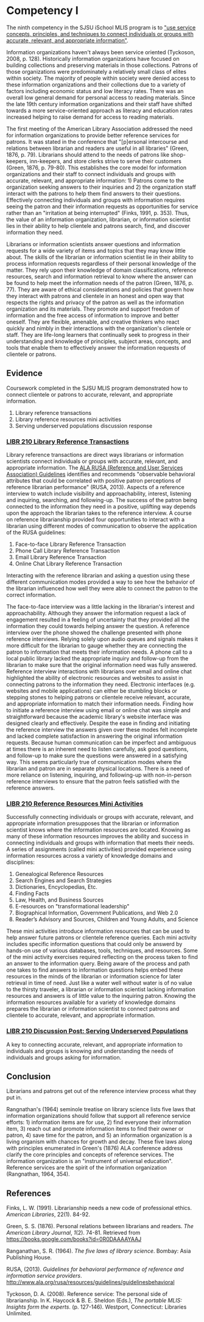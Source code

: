 # Competency I

The ninth competency in the SJSU iSchool MLIS program is to ["use service concepts, principles, and techniques to connect individuals or groups with accurate, relevant, and appropriate information"](http://ischool.sjsu.edu/current-students/courses/core-competencies).

Information organizations haven't always been service oriented (Tyckoson, 2008, p. 128). Historically information organizations have focused on building collections and preserving materials in those collections. Patrons of those organizations were predominately a relatively small class of elites within society. The majority of people within society were denied access to these information organizations and their collections due to a variety of factors including economic status and low literacy rates. There was an overall low general demand for personal access to reading materials. Since the late 19th century information organizations and their staff have shifted towards a more service-oriented approach as literacy and education rates increased helping to raise demand for access to reading materials. 

The first meeting of the American Library Association addressed the need for information organizations to provide better reference services for patrons. It was stated in the conference that "[p]ersonal intercourse and relations between librarian and readers are useful in all libraries" (Green, 1876, p. 79). Librarians should attend to the needs of patrons like shop-keepers, inn-keepers, and store clerks strive to serve their customers (Green, 1876, p. 79-80). This establishes the core model for information organizations and their staff to connect individuals and groups with accurate, relevant, and appropriate information: 1) Patrons come to the organization seeking answers to their inquiries and 2) the organization staff interact with the patrons to help them find answers to their questions. Effectively connecting individuals and groups with information requires seeing the patron and their information requests as opportunities for service rather than an "irritation at being interrupted" (Finks, 1991, p. 353). Thus, the value of an information organization, librarian, or information scientist lies in their ability to help clientele and patrons search, find, and discover information they need. 

Librarians or information scientists answer questions and information requests for a wide variety of items and topics that they may know little about. The skills of the librarian or information scientist lie in their ability to process information requests regardless of their personal knowledge of the matter. They rely upon their knowledge of domain classifications, reference resources, search and information retrieval to know where the answer can be found to help meet the information needs of the patron (Green, 1876, p. 77). They are aware of ethical considerations and policies that govern how they interact with patrons and clientele in an honest and open way that respects the rights and privacy of the patron as well as the information organization and its materials. They promote and support freedom of information and the free access of information to improve and better oneself. They are flexible, amenable, and creative thinkers who react quickly and nimbly in their interactions with the organization's clientele or staff. They are life-long learners that continually seek to progress in their understanding and knowledge of principles, subject areas, concepts, and tools that enable them to effectively answer the information requests of clientele or patrons.

## Evidence

Coursework completed in the SJSU MLIS program demonstrated how to connect clientele or patrons to accurate, relevant, and appropriate information.  

1. Library reference transactions
2. Library reference resources mini activities
3. Serving underserved populations discussion response

### [LIBR 210 Library Reference Transactions]()

Library reference transactions are direct ways librarians or information scientists connect individuals or groups with accurate, relevant, and appropriate information. The [ALA RUSA (Reference and User Services Association) Guidelines](http://www.ala.org/rusa/resources/guidelines/guidelinesbehavioral) identifies and recommends "observable behavioral attributes that could be correlated with positive patron perceptions of reference librarian performance" (RUSA, 2013). Aspects of a reference interview to watch include visibility and approachability, interest, listening and inquiring, searching, and following-up. The success of the patron being connected to the information they need in a positive, uplifting way depends upon the approach the librarian takes to the reference interview. A course on reference librarianship provided four opportunities to interact with a librarian using different modes of communication to observe the application of the RUSA guidelines:

1. Face-to-face Library Reference Transaction
2. Phone Call Library Reference Transaction
3. Email Library Reference Transaction
4. Online Chat Library Reference Transaction

Interacting with the reference librarian and asking a question using these different communication modes provided a way to see how the behavior of the librarian influenced how well they were able to connect the patron to the correct information. 

The face-to-face interview was a little lacking in the librarian's interest and approachability. Although they answer the information request a lack of engagement resulted in a feeling of uncertainty that they provided all the information they could towards helping answer the question. A reference interview over the phone showed the challenge presented with phone reference interviews. Relying solely upon audio queues and signals makes it more difficult for the librarian to gauge whether they are connecting the patron to information that meets their information needs. A phone call to a local public library lacked the appropriate inquiry and follow-up from the librarian to make sure that the original information need was fully answered. Reference interview interactions with librarians over email and online chat highlighted the ability of electronic resources and websites to assist in connecting patrons to the information they need. Electronic interfaces (e.g. websites and mobile applications) can either be stumbling blocks or stepping stones to helping patrons or clientele receive relevant, accurate, and appropriate information to match their information needs. Finding how to initiate a reference interview using email or online chat was simple and straightforward because the academic library's website interface was designed clearly and effectively. Despite the ease in finding and initiating the reference interview the answers given over these modes felt incomplete and lacked complete satisfaction in answering the original information requests. Because human communication can be imperfect and ambiguous at times there is an inherent need to listen carefully, ask good questions, and follow-up to make sure the questions were answered in a satisfying way. This seems particularly true of communication modes where the librarian and patron are in separate physical locations. There is a need of more reliance on listening, inquiring, and following-up with non-in-person reference interviews to ensure that the patron feels satisfied with the reference answers. 

### [LIBR 210 Reference Resources Mini Activities]()

Successfully connecting individuals or groups with accurate, relevant, and appropriate information presupposes that the librarian or information scientist knows where the information resources are located. Knowing as many of these information resources improves the ability and success in connecting individuals and groups with information that meets their needs. A series of assignments (called mini activities) provided experience using information resources across a variety of knowledge domains and disciplines: 

1. Genealogical Reference Resources
2. Search Engines and Search Strategies
3. Dictionaries, Encyclopedias, Etc. 
4. Finding Facts
5. Law, Health, and Business Sources
6. E-resources on "transformational leadership"
7. Biographical Information, Government Publications, and Web 2.0
8. Reader’s Advisory and Sources, Children and Young Adults, and Science

These mini activities introduce information resources that can be used to help answer future patrons or clientele reference queries. Each mini activity includes specific information questions that could only be answerd by hands-on use of various databases, tools, techniques, and resources. Some of the mini activity exercises required reflecting on the process taken to find an answer to the information query. Being aware of the process and path one takes to find answers to information questions helps embed these resources in the minds of the librarian or information science for later retrieval in time of need. Just like a water well without water is of no value to the thirsty traveler, a librarian or information scientist lacking information resources and answers is of little value to the inquiring patron. Knowing the information resources available for a variety of knowledge domains prepares the librarian or information scientist to connect patrons and clientele to accurate, relevant, and appropriate information.

### [LIBR 210 Discussion Post: Serving Underserved Populations]()

A key to connecting accurate, relevant, and appropriate information to individuals and groups is knowing and understanding the needs of individuals and groups asking for information. 

## Conclusion

Librarians and patrons get out of the reference interview process what they put in. 

Rangnathan's (1964) seminole treatise on library science lists five laws that information organizations should follow that support all reference service efforts: 1) information items are for use, 2) find everyone their information item, 3) reach out and promote information items to find their owner or patron, 4) save time for the patron, and 5) an information organization is a living organism with chances for growth and decay. These five laws along with principles enumerated in Green's (1876) ALA conference address clarify the core principles and concepts of reference services. The information organization is an "instrument of universal education". Reference services are the spirit of the information organization (Rangnathan, 1964, 354). 

## References

Finks, L. W. (1991). Librarianship needs a new code of professional ethics. *American Libraries*, 22(1). 84-92.

Green, S. S. (1876). Personal relations between librarians and readers. *The American Library Journal*, *1*(2). 74-81. Retrieved from <https://books.google.com/books?id=0R0DAAAAYAAJ>

Ranganathan, S. R. (1964). *The five laws of library science*. Bombay: Asia Publishing House. 

RUSA, (2013). *Guidelines for behavioral performance of reference and information service providers*. <http://www.ala.org/rusa/resources/guidelines/guidelinesbehavioral>

Tyckoson, D. A. (2008). Reference service: The personal side of librarianship. In K. Haycock & B. E. Sheldon (Eds.), *The portable MLIS: Insights form the experts*. (p. 127-146). Westport, Connecticut: Libraries Unlimited.

